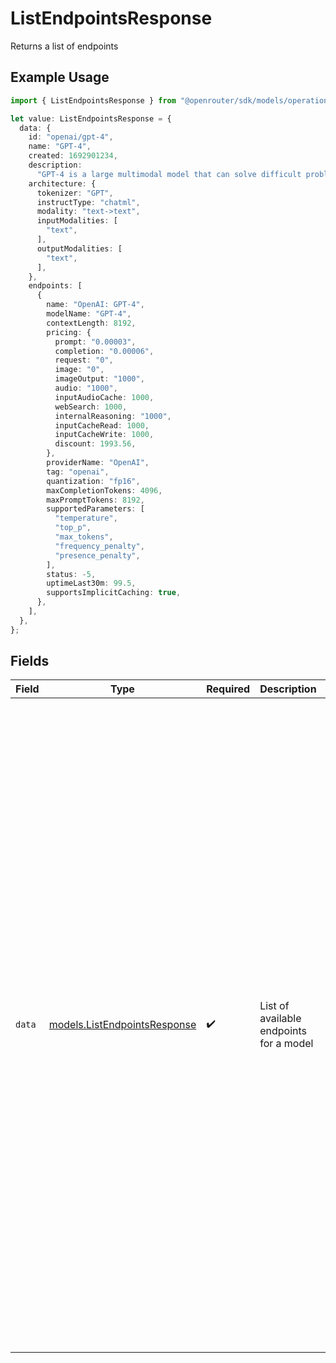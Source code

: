 # ListEndpointsResponse

Returns a list of endpoints

## Example Usage

```typescript
import { ListEndpointsResponse } from "@openrouter/sdk/models/operations";

let value: ListEndpointsResponse = {
  data: {
    id: "openai/gpt-4",
    name: "GPT-4",
    created: 1692901234,
    description:
      "GPT-4 is a large multimodal model that can solve difficult problems with greater accuracy.",
    architecture: {
      tokenizer: "GPT",
      instructType: "chatml",
      modality: "text->text",
      inputModalities: [
        "text",
      ],
      outputModalities: [
        "text",
      ],
    },
    endpoints: [
      {
        name: "OpenAI: GPT-4",
        modelName: "GPT-4",
        contextLength: 8192,
        pricing: {
          prompt: "0.00003",
          completion: "0.00006",
          request: "0",
          image: "0",
          imageOutput: "1000",
          audio: "1000",
          inputAudioCache: 1000,
          webSearch: 1000,
          internalReasoning: "1000",
          inputCacheRead: 1000,
          inputCacheWrite: 1000,
          discount: 1993.56,
        },
        providerName: "OpenAI",
        tag: "openai",
        quantization: "fp16",
        maxCompletionTokens: 4096,
        maxPromptTokens: 8192,
        supportedParameters: [
          "temperature",
          "top_p",
          "max_tokens",
          "frequency_penalty",
          "presence_penalty",
        ],
        status: -5,
        uptimeLast30m: 99.5,
        supportsImplicitCaching: true,
      },
    ],
  },
};
```

## Fields

| Field                                                                                                                                                                                                                                                                                                                                                                                                                                                                                                                                                                                                                                                                                                                                                                                                                                                              | Type                                                                                                                                                                                                                                                                                                                                                                                                                                                                                                                                                                                                                                                                                                                                                                                                                                                               | Required                                                                                                                                                                                                                                                                                                                                                                                                                                                                                                                                                                                                                                                                                                                                                                                                                                                           | Description                                                                                                                                                                                                                                                                                                                                                                                                                                                                                                                                                                                                                                                                                                                                                                                                                                                        | Example                                                                                                                                                                                                                                                                                                                                                                                                                                                                                                                                                                                                                                                                                                                                                                                                                                                            |
| ------------------------------------------------------------------------------------------------------------------------------------------------------------------------------------------------------------------------------------------------------------------------------------------------------------------------------------------------------------------------------------------------------------------------------------------------------------------------------------------------------------------------------------------------------------------------------------------------------------------------------------------------------------------------------------------------------------------------------------------------------------------------------------------------------------------------------------------------------------------ | ------------------------------------------------------------------------------------------------------------------------------------------------------------------------------------------------------------------------------------------------------------------------------------------------------------------------------------------------------------------------------------------------------------------------------------------------------------------------------------------------------------------------------------------------------------------------------------------------------------------------------------------------------------------------------------------------------------------------------------------------------------------------------------------------------------------------------------------------------------------ | ------------------------------------------------------------------------------------------------------------------------------------------------------------------------------------------------------------------------------------------------------------------------------------------------------------------------------------------------------------------------------------------------------------------------------------------------------------------------------------------------------------------------------------------------------------------------------------------------------------------------------------------------------------------------------------------------------------------------------------------------------------------------------------------------------------------------------------------------------------------ | ------------------------------------------------------------------------------------------------------------------------------------------------------------------------------------------------------------------------------------------------------------------------------------------------------------------------------------------------------------------------------------------------------------------------------------------------------------------------------------------------------------------------------------------------------------------------------------------------------------------------------------------------------------------------------------------------------------------------------------------------------------------------------------------------------------------------------------------------------------------ | ------------------------------------------------------------------------------------------------------------------------------------------------------------------------------------------------------------------------------------------------------------------------------------------------------------------------------------------------------------------------------------------------------------------------------------------------------------------------------------------------------------------------------------------------------------------------------------------------------------------------------------------------------------------------------------------------------------------------------------------------------------------------------------------------------------------------------------------------------------------ |
| `data`                                                                                                                                                                                                                                                                                                                                                                                                                                                                                                                                                                                                                                                                                                                                                                                                                                                             | [models.ListEndpointsResponse](../../models/listendpointsresponse.md)                                                                                                                                                                                                                                                                                                                                                                                                                                                                                                                                                                                                                                                                                                                                                                                              | :heavy_check_mark:                                                                                                                                                                                                                                                                                                                                                                                                                                                                                                                                                                                                                                                                                                                                                                                                                                                 | List of available endpoints for a model                                                                                                                                                                                                                                                                                                                                                                                                                                                                                                                                                                                                                                                                                                                                                                                                                            | {<br/>"id": "openai/gpt-4",<br/>"name": "GPT-4",<br/>"created": 1692901234,<br/>"description": "GPT-4 is a large multimodal model that can solve difficult problems with greater accuracy.",<br/>"architecture": {<br/>"tokenizer": "GPT",<br/>"instruct_type": "chatml",<br/>"modality": "text-\u003etext",<br/>"input_modalities": [<br/>"text"<br/>],<br/>"output_modalities": [<br/>"text"<br/>]<br/>},<br/>"endpoints": [<br/>{<br/>"name": "OpenAI: GPT-4",<br/>"model_name": "GPT-4",<br/>"context_length": 8192,<br/>"pricing": {<br/>"prompt": "0.00003",<br/>"completion": "0.00006",<br/>"request": "0",<br/>"image": "0"<br/>},<br/>"provider_name": "OpenAI",<br/>"tag": "openai",<br/>"quantization": "fp16",<br/>"max_completion_tokens": 4096,<br/>"max_prompt_tokens": 8192,<br/>"supported_parameters": [<br/>"temperature",<br/>"top_p",<br/>"max_tokens",<br/>"frequency_penalty",<br/>"presence_penalty"<br/>],<br/>"status": "default",<br/>"uptime_last_30m": 99.5,<br/>"supports_implicit_caching": true<br/>}<br/>]<br/>} |